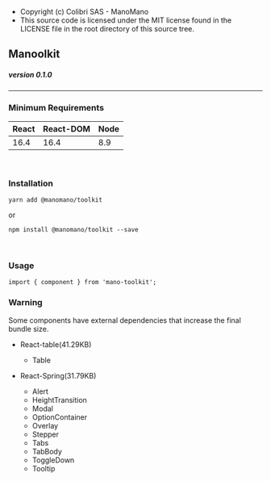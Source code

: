 - Copyright (c) Colibri SAS - ManoMano
- This source code is licensed under the MIT license found in the
  LICENSE file in the root directory of this source tree.

## Manoolkit

##### version 0.1.0

---

### Minimum Requirements

| React | React-DOM | Node |
| ----- | --------- | ---- |
| 16.4  | 16.4      | 8.9  |

<br />

### Installation
  
  `yarn add @manomano/toolkit`
  
  or 
  
  `npm install @manomano/toolkit --save`
  
<br/>

### Usage

`import { component } from 'mano-toolkit';`

### Warning

Some components have external dependencies that increase the final bundle size.

- React-table(41.29KB)

  - Table

- React-Spring(31.79KB)
  - Alert
  - HeightTransition
  - Modal
  - OptionContainer
  - Overlay
  - Stepper
  - Tabs
  - TabBody
  - ToggleDown
  - Tooltip
